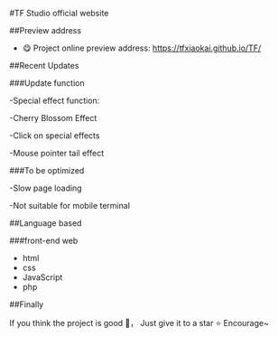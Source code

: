 #TF Studio official website

##Preview address
-  😋  Project online preview address: https://tfxiaokai.github.io/TF/

##Recent Updates

###Update function

-Special effect function:

-Cherry Blossom Effect

-Click on special effects

-Mouse pointer tail effect

###To be optimized

-Slow page loading

-Not suitable for mobile terminal

##Language based

###front-end web
- html
- css
- JavaScript
- php

##Finally

If you think the project is good 👏， Just give it to a star ⭐  Encourage~

